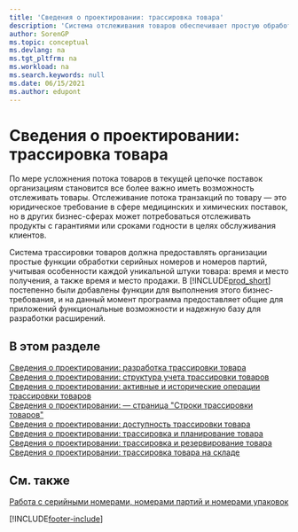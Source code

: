```yaml
---
title: 'Сведения о проектировании: трассировка товара'
description: 'Система отслеживания товаров обеспечивает простую обработку серийных номеров и номеров партий, которые могут потребоваться для соблюдения требований законодательства или помощи при обработке гарантии.'
author: SorenGP
ms.topic: conceptual
ms.devlang: na
ms.tgt_pltfrm: na
ms.workload: na
ms.search.keywords: null
ms.date: 06/15/2021
ms.author: edupont
---
```

# <a name="design-details-item-tracking" />Сведения о проектировании: трассировка товара
По мере усложнения потока товаров в текущей цепочке поставок организациям становится все более важно иметь возможность отслеживать товары. Отслеживание потока транзакций по товару — это юридическое требование в сфере медицинских и химических поставок, но в других бизнес-сферах может потребоваться отслеживать продукты с гарантиями или сроками годности в целях обслуживания клиентов.  

Система трассировки товаров должна предоставлять организации простые функции обработки серийных номеров и номеров партий, учитывая особенности каждой уникальной штуки товара: время и место получения, а также время и место продажи. В [!INCLUDE[prod_short](includes/prod_short.md)] постепенно были добавлены функции для выполнения этого бизнес-требования, и на данный момент программа предоставляет общие для приложений функциональные возможности и надежную базу для разработки расширений.  

## <a name="in-this-section" />В этом разделе
[Сведения о проектировании: разработка трассировки товара](design-details-item-tracking-design.md)  
[Сведения о проектировании: структура учета трассировки товаров](design-details-item-tracking-posting-structure.md)  
[Сведения о проектировании: активные и исторические операции трассировки товаров](design-details-active-versus-historic-item-tracking-entries.md)  
[Сведения о проектировании: — страница "Строки трассировки товаров"](design-details-item-tracking-lines-window.md)  
[Сведения о проектировании: доступность трассировки товара](design-details-item-tracking-availability.md)  
[Сведения о проектировании: трассировка и планирование товара](design-details-item-tracking-and-planning.md)  
[Сведения о проектировании: трассировка и резервирование товара](design-details-item-tracking-and-reservations.md)  
[Сведения о проектировании: трассировка товара на складе](design-details-item-tracking-in-the-warehouse.md)

## <a name="see-also" />См. также

[Работа с серийными номерами, номерами партий и номерами упаковок](inventory-how-work-item-tracking.md)  

[!INCLUDE[footer-include](includes/footer-banner.md)]
